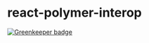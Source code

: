 # react-polymer-interop

[![Greenkeeper badge](https://badges.greenkeeper.io/rochdev/react-polymer-interop.svg)](https://greenkeeper.io/)
